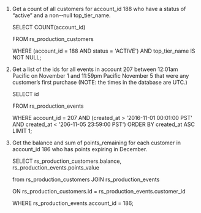 1. Get a count of all customers for account_id 188 who have a status of “active” and a non-­‐null top_tier_name.

    SELECT COUNT(account_id)

    FROM rs_production_customers

    WHERE (account_id = 188 AND status = 'ACTIVE') AND
    top_tier_name IS NOT NULL;

2. Get a list of the ids for all events in account 207 between 12:01am Pacific on November 1
and 11:59pm Pacific November 5 that were any customer’s first purchase (NOTE: the times in the database are UTC.)

    SELECT id

    FROM rs_production_events

    WHERE account_id = 207 AND
    (created_at > '2016-11-01 00:01:00 PST' AND created_at < '206-11-05 23:59:00 PST')
    ORDER BY created_at ASC
    LIMIT 1;


3. Get the balance and sum of points_remaining for each customer in account_id 186 who has points expiring in December.

    SELECT rs_production_customers.balance, rs_production_events.points_value


    from rs_production_customers JOIN rs_production_events

    ON rs_production_customers.id = rs_production_events.customer_id

    WHERE rs_production_events.account_id = 186;
